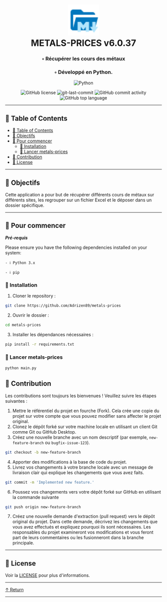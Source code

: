 <div align="center">
<h1 align="center">
<img src="https://raw.githubusercontent.com/PKief/vscode-material-icon-theme/ec559a9f6bfd399b82bb44393651661b08aaf7ba/icons/folder-markdown-open.svg" width="100" />
<br>METALS-PRICES v6.0.37</h1>
<h3>◦ Récupérer les cours des métaux</h3>
<h3>◦ Développé en Python.</h3>

<p align="center">
<img src="https://img.shields.io/badge/Python-3776AB.svg?style&logo=Python&logoColor=white" alt="Python" />
</p>
<img src="https://img.shields.io/github/license/Adrizen89/metals-prices?style&color=5D6D7E" alt="GitHub license" />
<img src="https://img.shields.io/github/last-commit/Adrizen89/metals-prices?style&color=5D6D7E" alt="git-last-commit" />
<img src="https://img.shields.io/github/commit-activity/m/Adrizen89/metals-prices?style&color=5D6D7E" alt="GitHub commit activity" />
<img src="https://img.shields.io/github/languages/top/Adrizen89/metals-prices?style&color=5D6D7E" alt="GitHub top language" />
</div>

---

## 📖 Table of Contents
- [📖 Table of Contents](#-table-of-contents)
- [📍 Objectifs](#-objectifs)
- [🚀 Pour commencer](#-pour-commencer)
    - [🔧 Installation](#-installation)
    - [🤖 Lancer metals-prices](#-lancer-metals-prices)
- [🤝 Contribution](#-contribution)
- [📄 License](#-license)

---

## 📍 Objectifs

Cette application a pour but de récupérer différents cours de métaux sur différents sites, les regrouper sur un fichier Excel et le déposer dans un dossier spécifique.

---

## 🚀 Pour commencer

***Pré-requis***

Please ensure you have the following dependencies installed on your system:

`- ℹ️ Python 3.x`

`- ℹ️ pip`


### 🔧 Installation

1. Cloner le repository :
```sh
git clone https://github.com/Adrizen89/metals-prices
```

2. Ouvrir le dossier :
```sh
cd metals-prices
```

3. Installer les dépendances nécessaires :
```sh
pip install -r requirements.txt
```

### 🤖 Lancer metals-prices

```sh
python main.py
```

## 🤝 Contribution

Les contributions sont toujours les bienvenues ! Veuillez suivre les étapes suivantes :
1. Mettre le référentiel du projet en fourche (Fork). Cela crée une copie du projet sur votre compte que vous pouvez modifier sans affecter le projet original.
2. Clonez le dépôt forké sur votre machine locale en utilisant un client Git comme Git ou GitHub Desktop.
3. Créez une nouvelle branche avec un nom descriptif (par exemple, `new-feature-branch` ou `bugfix-issue-123`).

```sh
git checkout -b new-feature-branch
```
4. Apporter des modifications à la base de code du projet.
5. Livrez vos changements à votre branche locale avec un message de livraison clair qui explique les changements que vous avez faits.

```sh
git commit -m 'Implemented new feature.'
```

6. Poussez vos changements vers votre dépôt forké sur GitHub en utilisant la commande suivante

```sh
git push origin new-feature-branch
```
7. Créez une nouvelle demande d'extraction (pull request) vers le dépôt original du projet. Dans cette demande, décrivez les changements que vous avez effectués et expliquez pourquoi ils sont nécessaires.
Les responsables du projet examineront vos modifications et vous feront part de leurs commentaires ou les fusionneront dans la branche principale.

---

## 📄 License

Voir la [LICENSE](LICENSE) pour plus d'informations.

---


[↑ Return](#Top)

---